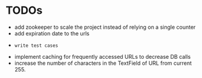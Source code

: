 # TODOs

*   add zookeeper to scale the project instead of relying on a single counter
* 	add expiration date to the urls
*	  write test cases
*   implement caching for frequently accessed URLs to decrease DB calls
*   increase the number of characters in the TextField of URL from current 255.

